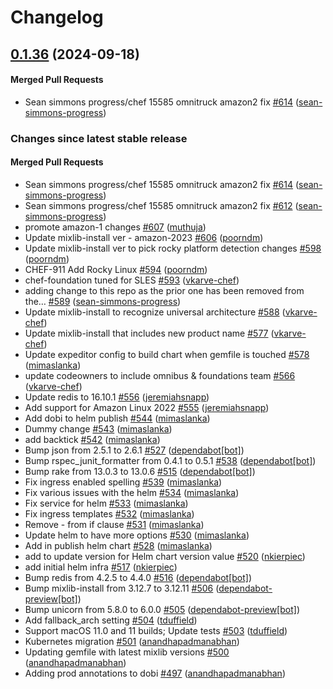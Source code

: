 # Changelog

<!-- latest_release 0.1.36 -->
## [0.1.36](https://github.com/chef/omnitruck/tree/0.1.36) (2024-09-18)

#### Merged Pull Requests
- Sean simmons progress/chef 15585 omnitruck amazon2 fix [#614](https://github.com/chef/omnitruck/pull/614) ([sean-simmons-progress](https://github.com/sean-simmons-progress))
<!-- latest_release -->

<!-- release_rollup -->
### Changes since latest stable release

#### Merged Pull Requests
- Sean simmons progress/chef 15585 omnitruck amazon2 fix [#614](https://github.com/chef/omnitruck/pull/614) ([sean-simmons-progress](https://github.com/sean-simmons-progress)) <!-- 0.1.36 -->
- Sean simmons progress/chef 15585 omnitruck amazon2 fix [#612](https://github.com/chef/omnitruck/pull/612) ([sean-simmons-progress](https://github.com/sean-simmons-progress)) <!-- 0.1.35 -->
- promote amazon-1 changes [#607](https://github.com/chef/omnitruck/pull/607) ([muthuja](https://github.com/muthuja)) <!-- 0.1.34 -->
- Update mixlib-install ver - amazon-2023 [#606](https://github.com/chef/omnitruck/pull/606) ([poorndm](https://github.com/poorndm)) <!-- 0.1.33 -->
- Update mixlib-install ver  to pick rocky platform detection changes [#598](https://github.com/chef/omnitruck/pull/598) ([poorndm](https://github.com/poorndm)) <!-- 0.1.32 -->
- CHEF-911 Add Rocky Linux [#594](https://github.com/chef/omnitruck/pull/594) ([poorndm](https://github.com/poorndm)) <!-- 0.1.31 -->
- chef-foundation tuned for SLES [#593](https://github.com/chef/omnitruck/pull/593) ([vkarve-chef](https://github.com/vkarve-chef)) <!-- 0.1.30 -->
- adding change to this repo as the prior one has been removed from the… [#589](https://github.com/chef/omnitruck/pull/589) ([sean-simmons-progress](https://github.com/sean-simmons-progress)) <!-- 0.1.29 -->
- Update mixlib-install to recognize universal architecture [#588](https://github.com/chef/omnitruck/pull/588) ([vkarve-chef](https://github.com/vkarve-chef)) <!-- 0.1.28 -->
- Update mixlib-install that includes new product name [#577](https://github.com/chef/omnitruck/pull/577) ([vkarve-chef](https://github.com/vkarve-chef)) <!-- 0.1.27 -->
- Update expeditor config to build chart when gemfile is touched [#578](https://github.com/chef/omnitruck/pull/578) ([mimaslanka](https://github.com/mimaslanka)) <!-- 0.1.26 -->
- update codeowners to include omnibus &amp; foundations team [#566](https://github.com/chef/omnitruck/pull/566) ([vkarve-chef](https://github.com/vkarve-chef)) <!-- 0.1.25 -->
- Update redis to 16.10.1 [#556](https://github.com/chef/omnitruck/pull/556) ([jeremiahsnapp](https://github.com/jeremiahsnapp)) <!-- 0.1.24 -->
- Add support for Amazon Linux 2022 [#555](https://github.com/chef/omnitruck/pull/555) ([jeremiahsnapp](https://github.com/jeremiahsnapp)) <!-- 0.1.23 -->
- Add dobi to helm publish [#544](https://github.com/chef/omnitruck/pull/544) ([mimaslanka](https://github.com/mimaslanka)) <!-- 0.1.22 -->
- Dummy change [#543](https://github.com/chef/omnitruck/pull/543) ([mimaslanka](https://github.com/mimaslanka)) <!-- 0.1.21 -->
- add backtick [#542](https://github.com/chef/omnitruck/pull/542) ([mimaslanka](https://github.com/mimaslanka)) <!-- 0.1.20 -->
- Bump json from 2.5.1 to 2.6.1 [#527](https://github.com/chef/omnitruck/pull/527) ([dependabot[bot]](https://github.com/dependabot[bot])) <!-- 0.1.19 -->
- Bump rspec_junit_formatter from 0.4.1 to 0.5.1 [#538](https://github.com/chef/omnitruck/pull/538) ([dependabot[bot]](https://github.com/dependabot[bot])) <!-- 0.1.18 -->
- Bump rake from 13.0.3 to 13.0.6 [#515](https://github.com/chef/omnitruck/pull/515) ([dependabot[bot]](https://github.com/dependabot[bot])) <!-- 0.1.17 -->
- Fix ingress enabled spelling [#539](https://github.com/chef/omnitruck/pull/539) ([mimaslanka](https://github.com/mimaslanka)) <!-- 0.1.16 -->
- Fix various issues with the helm [#534](https://github.com/chef/omnitruck/pull/534) ([mimaslanka](https://github.com/mimaslanka)) <!-- 0.1.15 -->
- Fix service for helm [#533](https://github.com/chef/omnitruck/pull/533) ([mimaslanka](https://github.com/mimaslanka)) <!-- 0.1.14 -->
- Fix ingress templates [#532](https://github.com/chef/omnitruck/pull/532) ([mimaslanka](https://github.com/mimaslanka)) <!-- 0.1.13 -->
- Remove - from if clause [#531](https://github.com/chef/omnitruck/pull/531) ([mimaslanka](https://github.com/mimaslanka)) <!-- 0.1.12 -->
- Update helm to have more options [#530](https://github.com/chef/omnitruck/pull/530) ([mimaslanka](https://github.com/mimaslanka)) <!-- 0.1.11 -->
- Add in publish helm chart [#528](https://github.com/chef/omnitruck/pull/528) ([mimaslanka](https://github.com/mimaslanka)) <!-- 0.1.10 -->
- add to update version for Helm chart version value [#520](https://github.com/chef/omnitruck/pull/520) ([nkierpiec](https://github.com/nkierpiec)) <!-- 0.1.9 -->
- add initial helm infra  [#517](https://github.com/chef/omnitruck/pull/517) ([nkierpiec](https://github.com/nkierpiec)) <!-- 0.1.8 -->
- Bump redis from 4.2.5 to 4.4.0 [#516](https://github.com/chef/omnitruck/pull/516) ([dependabot[bot]](https://github.com/dependabot[bot])) <!-- 0.1.7 -->
- Bump mixlib-install from 3.12.7 to 3.12.11 [#506](https://github.com/chef/omnitruck/pull/506) ([dependabot-preview[bot]](https://github.com/dependabot-preview[bot])) <!-- 0.1.6 -->
- Bump unicorn from 5.8.0 to 6.0.0 [#505](https://github.com/chef/omnitruck/pull/505) ([dependabot-preview[bot]](https://github.com/dependabot-preview[bot])) <!-- 0.1.5 -->
- Add fallback_arch setting [#504](https://github.com/chef/omnitruck/pull/504) ([tduffield](https://github.com/tduffield)) <!-- 0.1.4 -->
- Support macOS 11.0 and 11 builds; Update tests [#503](https://github.com/chef/omnitruck/pull/503) ([tduffield](https://github.com/tduffield)) <!-- 0.1.3 -->
- Kubernetes migration [#501](https://github.com/chef/omnitruck/pull/501) ([anandhapadmanabhan](https://github.com/anandhapadmanabhan)) <!-- 0.1.2 -->
- Updating gemfile with latest mixlib versions [#500](https://github.com/chef/omnitruck/pull/500) ([anandhapadmanabhan](https://github.com/anandhapadmanabhan)) <!-- 0.1.2 -->
- Adding prod annotations to dobi [#497](https://github.com/chef/omnitruck/pull/497) ([anandhapadmanabhan](https://github.com/anandhapadmanabhan)) <!-- 0.1.1 -->
<!-- release_rollup -->

<!-- latest_stable_release -->
<!-- latest_stable_release -->